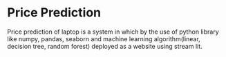 # Price Prediction 

Price prediction of laptop is a system in which by the use of python library like numpy, pandas, seaborn and machine learning algorithm(linear, decision tree, random forest) deployed as a website using stream lit.


